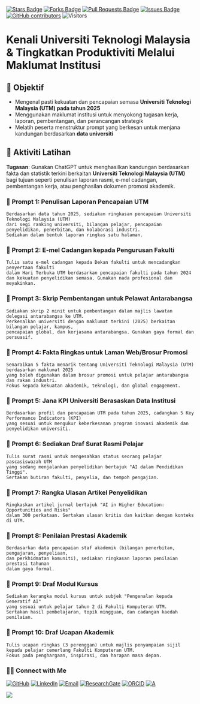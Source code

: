 <a href="https://github.com/drshahizan/short-course/stargazers"><img src="https://img.shields.io/github/stars/drshahizan/short-course" alt="Stars Badge"/></a>
<a href="https://github.com/drshahizan/short-course/network/members"><img src="https://img.shields.io/github/forks/drshahizan/short-course" alt="Forks Badge"/></a>
<a href="https://github.com/drshahizan/short-course/pulls"><img src="https://img.shields.io/github/issues-pr/drshahizan/short-course" alt="Pull Requests Badge"/></a>
<a href="https://github.com/drshahizan/short-course"><img src="https://img.shields.io/github/issues/drshahizan/short-course" alt="Issues Badge"/></a>
<a href="https://github.com/drshahizan/short-course/graphs/contributors"><img alt="GitHub contributors" src="https://img.shields.io/github/contributors/drshahizan/short-course?color=2b9348"></a>
![Visitors](https://api.visitorbadge.io/api/visitors?path=https%3A%2F%2Fgithub.com%2Fdrshahizan%2Fshort-course&labelColor=%23d9e3f0&countColor=%23697689&style=flat)

# Kenali Universiti Teknologi Malaysia & Tingkatkan Produktiviti Melalui Maklumat Institusi

## 🎯 Objektif

* Mengenal pasti kekuatan dan pencapaian semasa **Universiti Teknologi Malaysia (UTM) pada tahun 2025**
* Menggunakan maklumat institusi untuk menyokong tugasan kerja, laporan, pembentangan, dan perancangan strategik
* Melatih peserta menstruktur prompt yang berkesan untuk menjana kandungan berdasarkan **data universiti**

## 📌 **Aktiviti Latihan**

**Tugasan**: Gunakan ChatGPT untuk menghasilkan kandungan berdasarkan fakta dan statistik terkini berkaitan **Universiti Teknologi Malaysia (UTM)** bagi tujuan seperti penulisan laporan rasmi, e-mel cadangan, pembentangan kerja, atau penghasilan dokumen promosi akademik.


### 💬 **Prompt 1: Penulisan Laporan Pencapaian UTM**

```
Berdasarkan data tahun 2025, sediakan ringkasan pencapaian Universiti Teknologi Malaysia (UTM) 
dari segi ranking universiti, bilangan pelajar, pencapaian penyelidikan, penerbitan, dan kolaborasi industri. 
Sediakan dalam bentuk laporan ringkas satu halaman.
```

### 💬 **Prompt 2: E-mel Cadangan kepada Pengurusan Fakulti**

```
Tulis satu e-mel cadangan kepada Dekan fakulti untuk mencadangkan penyertaan fakulti 
dalam Hari Terbuka UTM berdasarkan pencapaian fakulti pada tahun 2024 
dan kekuatan penyelidikan semasa. Gunakan nada profesional dan meyakinkan.
```

### 💬 **Prompt 3: Skrip Pembentangan untuk Pelawat Antarabangsa**

```
Sediakan skrip 2 minit untuk pembentangan dalam majlis lawatan delegasi antarabangsa ke UTM. 
Perkenalkan universiti dengan maklumat terkini (2025) berkaitan bilangan pelajar, kampus, 
pencapaian global, dan kerjasama antarabangsa. Gunakan gaya formal dan persuasif.
```

### 💬 **Prompt 4: Fakta Ringkas untuk Laman Web/Brosur Promosi**

```
Senaraikan 5 fakta menarik tentang Universiti Teknologi Malaysia (UTM) berdasarkan maklumat 2025 
yang boleh digunakan dalam brosur promosi untuk pelajar antarabangsa dan rakan industri. 
Fokus kepada kekuatan akademik, teknologi, dan global engagement.
```

### 💬 **Prompt 5: Jana KPI Universiti Berasaskan Data Institusi**

```
Berdasarkan profil dan pencapaian UTM pada tahun 2025, cadangkan 5 Key Performance Indicators (KPI) 
yang sesuai untuk mengukur keberkesanan program inovasi akademik dan penyelidikan universiti.
```

### 💬 **Prompt 6: Sediakan Draf Surat Rasmi Pelajar**

```
Tulis surat rasmi untuk mengesahkan status seorang pelajar pascasiswazah UTM 
yang sedang menjalankan penyelidikan bertajuk "AI dalam Pendidikan Tinggi". 
Sertakan butiran fakulti, penyelia, dan tempoh pengajian.
```

### 💬 **Prompt 7: Rangka Ulasan Artikel Penyelidikan**

```
Ringkaskan artikel jurnal bertajuk "AI in Higher Education: Opportunities and Risks" 
dalam 300 perkataan. Sertakan ulasan kritis dan kaitkan dengan konteks di UTM.
```

### 💬 **Prompt 8: Penilaian Prestasi Akademik**

```
Berdasarkan data pencapaian staf akademik (bilangan penerbitan, pengajaran, penyeliaan, 
dan perkhidmatan komuniti), sediakan ringkasan laporan penilaian prestasi tahunan 
dalam gaya formal.
```

### 💬 **Prompt 9: Draf Modul Kursus**

```
Sediakan kerangka modul kursus untuk subjek "Pengenalan kepada Generatif AI" 
yang sesuai untuk pelajar tahun 2 di Fakulti Komputeran UTM. 
Sertakan hasil pembelajaran, topik mingguan, dan cadangan kaedah penilaian.
```

### 💬 **Prompt 10: Draf Ucapan Akademik**

```
Tulis ucapan ringkas (3 perenggan) untuk majlis penyampaian sijil 
kepada pelajar cemerlang Fakulti Komputeran UTM. 
Fokus pada penghargaan, inspirasi, dan harapan masa depan.
```

### 🙌🏻 Connect with Me
<p align="left">
    <a href="https://github.com/drshahizan" target="_blank"><img alt="GitHub" src="https://img.shields.io/badge/-@drshahizan-181717?style=flat-square&logo=GitHub&logoColor=white"></a>
    <a href="https://www.linkedin.com/in/drshahizan" target="_blank"><img alt="LinkedIn" src="https://img.shields.io/badge/-drshahizan-blue?style=flat-square&logo=Linkedin&logoColor=white&link=https://www.linkedin.com/in/drshahizan/"></a>
    <a href="mailto:shahizan@utm.my" target="_blank"><img alt="Email" src="https://img.shields.io/badge/-shahizan@utm.my-c14438?style=flat-square&logo=Gmail&logoColor=white&link=mailto:shahizan@utm.my.com"></a>
    <a href="https://www.researchgate.net/profile/Mohd-Othman-28" target="_blank"><img alt="ResearchGate" src="https://img.shields.io/badge/-ResearchGate-00CCBB?style=flat-square&logo=ResearchGate&logoColor=white"></a>
    <a href="https://orcid.org/0000-0003-4261-1873" target="_blank"><img alt="ORCID" src="https://img.shields.io/badge/-ORCID-A6CE39?style=flat-square&logo=ORCID&logoColor=white"></a> 
 <a href="https://visitorbadge.io/status?path=https%3A%2F%2Fgithub.com%2Fdrshahizan" target="_blank"><img alt="A" src="https://api.visitorbadge.io/api/visitors?path=https%3A%2F%2Fgithub.com%2Fdrshahizan&labelColor=%23697689&countColor=%23555555&style=plastic"></a>
 
![](https://hit.yhype.me/github/profile?user_id=81284918)
</p>
